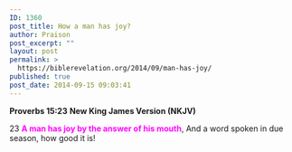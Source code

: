 ```yaml
---
ID: 1360
post_title: How a man has joy?
author: Praison
post_excerpt: ""
layout: post
permalink: >
  https://biblerevelation.org/2014/09/man-has-joy/
published: true
post_date: 2014-09-15 09:03:41
---
```

<strong>Proverbs 15:23</strong>
<strong> New King James Version (NKJV)</strong>

23 <span style="color: #ff00ff;"><strong>A man has joy by the answer of his mouth</strong></span>,
And a word spoken in due season, how good it is!